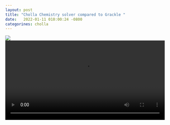 ```yaml
---
layout: post
title: "Cholla Chemistry solver compared to Grackle "
date:   2022-01-11 010:00:24 -0800
categorines: cholla
---
```



<img src="{{ site.url }}assets/images/cholla_chem_validation/single_cell_comparison.png">


<div style="text-align: center">
<video src="{{ site.url }}assets/videos/phase_diagram_grackle_cholla.mp4" width="100%"  height="auto" controls preload> </video>
</div>
